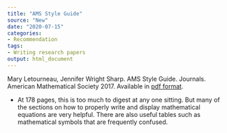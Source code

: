 ```yaml
---
title: "AMS Style Guide"
source: "New"
date: "2020-07-15"
categories:
- Recommendation
tags:
- Writing research papers
output: html_document
---
```


Mary Letourneau, Jennifer Wright Sharp. AMS Style Guide. Journals. American Mathematical Society 2017. Available in [pdf format](https://www.ams.org/publications/authors/AMS-StyleGuide-online.pdf).

<!---More--->

+ At 178 pages, this is too much to digest at any one sitting. But many of the sections on how to properly write and display mathematical equations are very helpful. There are also useful tables such as mathematical symbols that are frequently confused.
